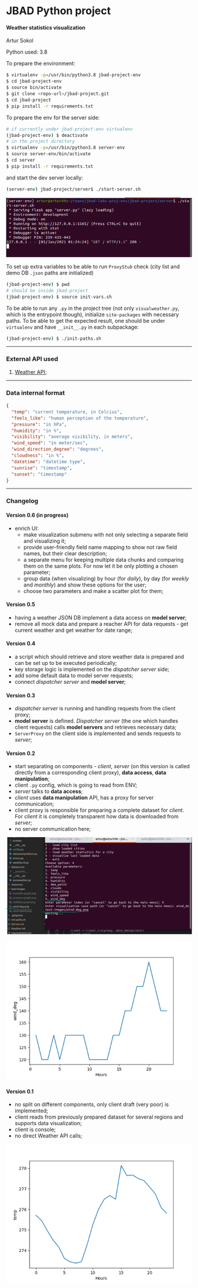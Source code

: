 # JBAD Python project

#### Weather statistics visualization

Artur Sokol

Python used: 3.8

To prepare the environment:

```bash
$ virtualenv -p=/usr/bin/python3.8 jbad-project-env
$ cd jbad-project-env
$ source bin/activate
$ git clone <repo-url>/jbad-project.git
$ cd jbad-project
$ pip install -r requirements.txt
```

To prepare the env for the server side:

```bash
# if currently under jbad-project-env virtualenv
(jbad-project-env) $ deactivate
# in the project directory
$ virtualenv -p=/usr/bin/python3.8 server-env
$ source server-env/bin/activate
$ cd server
$ pip install -r requirements.txt
```

and start the dev server locally:

```bash
(server-env) jbad-project/server$ ./start-server.sh
```

![Dev server demo](./resources/dev-server-demo.png)

To set up extra variables to be able to run `ProxyStub` check (city list and demo DB `.json` paths are initialized)

```bash
(jbad-project-env) $ pwd
# should be inside jbad-project
(jbad-project-env) $ source init-vars.sh
```

To be able to run any `.py` in the project tree (not only `visualweather.py`, which is the entrypoint though), initialize `site-packages` with necessary paths. To be able to get the expected result, one should be under `virtualenv` and have `__init__.py` in each subpackage:

```bash
(jbad-project-env) $ ./init-paths.sh
```

---

### External API used

1. [Weather API](https://openweathermap.org/);

---

### Data internal format

```json
{
  "temp": "current temperature, in Celcius",
  "feels_like": "human perception of the temperature",
  "pressure": "in hPa",
  "humidity": "in %",
  "visibility": "average visibility, in meters",
  "wind_speed": "in meter/sec",
  "wind_direction_degree": "degrees",
  "cloudness": "in %",
  "datetime": "datetime type",
  "sunrise": "timestamp",
  "sunset": "timestamp"
}
```

---

### Changelog

#### Version 0.6 (in progress)

* enrich UI:
  * make visualization submenu with not only selecting a separate field and visualizing it;
  * provide user-friendly field name mapping to show not raw field names, but their clear description;
  * a separate menu for keeping multiple data chunks and comparing them on the same plots. For now let it be only plotting a chosen parameter;
  * group data (when visualizing) by hour (for _daily_), by day (for _weekly_ and _monthly_) and show these options for the user;
  * choose two parameters and make a scatter plot for them;

#### Version 0.5

* having a weather JSON DB implement a data access on **model server**;
* remove all mock data and prepare a reacher API for data requests - get current weather and get weather for date range;

#### Version 0.4

* a script which should retrieve and store weather data is prepared and can be set up to be executed periodically;
* key storage logic is implemented on the _dispatcher server_ side;
* add some default data to model server requests;
* connect _dispatcher server_ and **model server**;

#### Version 0.3

* _dispatcher server_ is running and handling requests from the client proxy;
* **model server** is defined. _Dispatcher server_ (the one which handles client requests) calls **model servers** and retrieves necessary data;
* `ServerProxy` on the client side is implemented and sends requests to _server_;

#### Version 0.2

* start separating on components - _client_, _server_ (on this version is called directly from a corresponding client proxy), **data access**, **data manipulation**;
* client `.py` config, which is going to read from ENV;
* _server_ talks to **data access**;
* _client_ uses **data manipulation** API, has a proxy for server communication;
* client proxy is responsible for preparing a complete dataset for _client_. For _client_ it is completely transparent how data is downloaded from _server_;
* no server communication here;

![CLI demonstration](./resources/v0.2-demo-cli.png)

![Wind direction degrees graph demo](./resources/v0.2-demo-graph.png)

#### Version 0.1

* no split on different components, only client draft (very poor) is implemented;
* client reads from previously prepared dataset for several regions and supports data visualization;
* client is console;
* no direct Weather API calls;

![Visualization demo](./resources/v0.1-demo.png)

